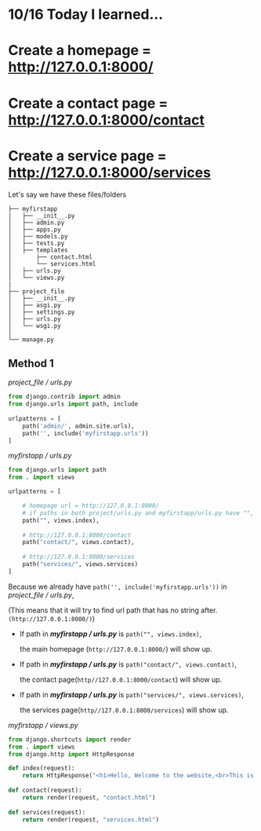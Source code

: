 # 10/16 Today I learned...

# Create a homepage = http://127.0.0.1:8000/
# Create a contact page = http://127.0.0.1:8000/contact
# Create a service page = http://127.0.0.1:8000/services


Let's say we have these files/folders
``` 
├── myfirstapp
|   ├── __init__.py
│   ├── admin.py
│   ├── apps.py
│   ├── models.py
│   ├── tests.py
│   ├── templates
│       ├── contact.html   
│       └── services.html
│   ├── urls.py
│   └── views.py
|  
├── project_file
│   ├── __init__.py
│   ├── asgi.py
│   ├── settings.py
│   ├── urls.py
│   └── wsgi.py
│
└── manage.py
```
## Method 1

<em>project_file / urls.py</em>
```py
from django.contrib import admin
from django.urls import path, include
  
urlpatterns = [
    path('admin/', admin.site.urls),
    path('', include('myfirstapp.urls'))
]
```

<em>myfirstapp / urls.py</em>
```py
from django.urls import path
from . import views

urlpatterns = [

    # homepage url = http://127.0.0.1:8000/
    # if paths in both project/urls.py and myfirstapp/urls.py have "", it will lead to the main index page
    path("", views.index),
    
    # http://127.0.0.1:8000/contact
    path("contact/", views.contact),
    
    # http://127.0.0.1:8000/services
    path("services/", views.services)
]
```

Because we already have ```path('', include('myfirstapp.urls'))``` in <em>project_file / urls.py</em>,

(This means that it will try to find url path that has no string after. `(http://127.0.0.1:8000/)`)

- If path in <em><strong>myfirstapp / urls.py</strong></em> is ```path("", views.index)```,

  the main homepage (`http://127.0.0.1:8000/`) will show up.

- If path in <em><strong>myfirstapp / urls.py</strong></em> is ```path("contact/", views.contact)```,

  the contact page(`http//127.0.0.1:8000/contact`) will show up.

- If path in <em><strong>myfirstapp / urls.py</strong></em> is ```path("services/", views.services)```,

  the services page(`http//127.0.0.1:8000/services`) will show up.

<em>myfirstapp / views.py</em>
```py
from django.shortcuts import render
from . import views
from django.http import HttpResponse

def index(request):
    return HttpResponse("<h1>Hello, Welcome to the website,<br>This is the main home page</h1>")
    
def contact(request):
    return render(request, "contact.html")
    
def services(request):
    return render(request, "services.html")
```

